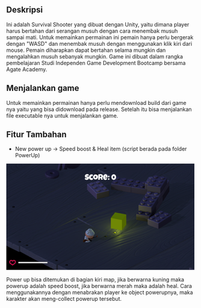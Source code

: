 ## Deskripsi
Ini adalah Survival Shooter yang dibuat dengan Unity, yaitu dimana player harus bertahan dari serangan musuh dengan cara menembak musuh sampai mati. Untuk memainkan permainan ini pemain hanya perlu bergerak dengan "WASD" dan menembak musuh dengan menggunakan klik kiri dari mouse. Pemain diharapkan dapat bertahan selama mungkin dan mengalahkan musuh sebanyak mungkin. Game ini dibuat dalam rangka pembelajaran Studi Independen Game Development Bootcamp bersama Agate Academy.

## Menjalankan game
Untuk memainkan permainan hanya perlu mendownload build dari game nya yaitu yang bisa didownload pada release. Setelah itu bisa menjalankan file executable nya untuk menjalankan game.

## Fitur Tambahan
- New power up -> Speed boost & Heal item (script berada pada folder PowerUp)

<img src="powerup.png" alt="powerup" width="500"/>

Power up bisa ditemukan di bagian kiri map, jika berwarna kuning maka powerup adalah speed boost, jika berwarna merah maka adalah heal. Cara menggunakannya dengan menabrakan player ke object powerupnya, maka karakter akan meng-collect powerup tersebut.
